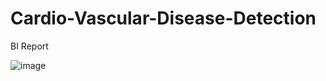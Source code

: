 # Cardio-Vascular-Disease-Detection

BI Report

![image](https://github.com/Aman9868/Cardio-Vascular-Disese-Detection/assets/60923869/6af7319b-1de6-47d9-b52d-f2deea17859e)
